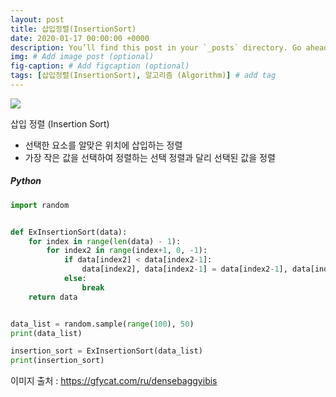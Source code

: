 ```yaml
---
layout: post
title: 삽입정렬(InsertionSort)
date: 2020-01-17 00:00:00 +0000
description: You’ll find this post in your `_posts` directory. Go ahead and edit it and re-build the site to see your changes. # Add post description (optional)
img: # Add image post (optional)
fig-caption: # Add figcaption (optional)
tags: [삽입정렬(InsertionSort), 알고리즘 (Algorithm)] # add tag
---
```


<img src="https://user-images.githubusercontent.com/37543606/72411589-96ad5300-37ae-11ea-8cc6-d14109dc4e87.gif" />



삽입 정렬 (Insertion Sort)

- 선택한 요소를 알맞은 위치에 삽입하는 정렬
- 가장 작은 값을 선택하여 정렬하는 선택 정렬과 달리 선택된 값을 정렬



##### Python

```python
import random


def ExInsertionSort(data):
    for index in range(len(data) - 1):
        for index2 in range(index+1, 0, -1):
            if data[index2] < data[index2-1]:
                data[index2], data[index2-1] = data[index2-1], data[index2]
            else:
                break
    return data


data_list = random.sample(range(100), 50)
print(data_list)

insertion_sort = ExInsertionSort(data_list)
print(insertion_sort)
```



이미지 출처 : https://gfycat.com/ru/densebaggyibis